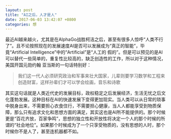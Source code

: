 ```yaml
---
layout: post
title: "AI之后，人才是人"
date: 2017-06-03 13:42:07 +0800
categories: 想
---
```

最近AI越来越火，尤其是在AlphaGo战胜柯洁之后，甚至有很多人惊呼“人类不行了”。且不论按照现在的发展速度AI是否可以发展成为“真正的智能”，毕竟“Artificial Intelligence”中的“Artificial”是“人工的 假的”。但是可以预见的是AI可以替代一些简单的，重复性比较高的，缺乏创造性的工作，所以对于这种情况，美国开国元勋约翰 亚当斯的一句话特别好：

> 我们这一代人必须研究政治和军事来壮大国家，儿辈则要学习数学和工程来创造财富，这样孙辈们才可以学会绘画，音乐和诗歌

其实这句话就是人类近代史的发展目标，政权稳定之后发展经济，生活无忧之后文化蓬勃发展。这种目标在AI的快速发展下变得更加现实。当人类可以从日常的琐事中脱身出来，不需要担心衣食住行，不需要担心健康，当人人都能享受到物质保障，那么只有追求文化和思想方面的满足，其实这也是AI所不能提供的。那个时候更是“百花齐放，百家争鸣”，思想的独立性和开放性将决定一个人的那个时候的所谓的“社会地位”。如果那个时候成为了一个只享受物质的，没有思想的人时，那个时候你不是人了，甚至连机器都不如。